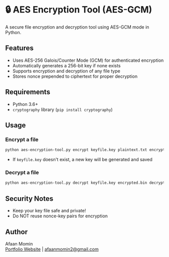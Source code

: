 # 🔒 AES Encryption Tool (AES-GCM)

A secure file encryption and decryption tool using AES-GCM mode in Python.

## Features
- Uses AES-256 Galois/Counter Mode (GCM) for authenticated encryption
- Automatically generates a 256-bit key if none exists
- Supports encryption and decryption of any file type
- Stores nonce prepended to ciphertext for proper decryption

## Requirements
- Python 3.6+
- `cryptography` library (`pip install cryptography`)

## Usage

### Encrypt a file
```bash
python aes-encryption-tool.py encrypt keyfile.key plaintext.txt encrypted.bin
```
- If `keyfile.key` doesn't exist, a new key will be generated and saved

### Decrypt a file
```bash
python aes-encryption-tool.py decrypt keyfile.key encrypted.bin decrypted.txt
```

## Security Notes
- Keep your key file safe and private!
- Do NOT reuse nonce-key pairs for encryption

## Author
Afaan Momin  
[Portfolio Website](#) | afaanmomin2@gmail.com

